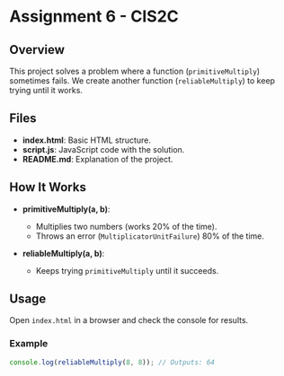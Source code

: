 # Assignment 6 - CIS2C

## Overview
This project solves a problem where a function (`primitiveMultiply`) sometimes fails. We create another function (`reliableMultiply`) to keep trying until it works.

## Files
- **index.html**: Basic HTML structure.
- **script.js**: JavaScript code with the solution.
- **README.md**: Explanation of the project.

## How It Works
- **primitiveMultiply(a, b)**:
  - Multiplies two numbers (works 20% of the time).
  - Throws an error (`MultiplicatorUnitFailure`) 80% of the time.
  
- **reliableMultiply(a, b)**:
  - Keeps trying `primitiveMultiply` until it succeeds.

## Usage
Open `index.html` in a browser and check the console for results.

### Example
```javascript
console.log(reliableMultiply(8, 8)); // Outputs: 64

